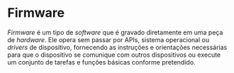 # Firmware

_Firmware_ é um tipo de _software_ que é gravado diretamente em uma peça de _hardware_. Ele opera sem passar por APIs, sistema operacional ou _drivers_ de dispositivo, fornecendo as instruções e orientações necessárias para que o dispositivo se comunique com outros dispositivos ou execute um conjunto de tarefas e funções básicas conforme pretendido.